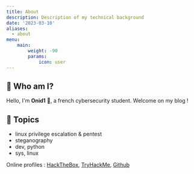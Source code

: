 ```yaml
---
title: About
description: Description of my technical background
date: '2023-03-10'
aliases:
  - about
menu:
    main: 
        weight: -90
        params:
            icon: user
---
```


## 📜 Who am I?

Hello, I'm **Onid1** 🥖, a french cybersecurity student. Welcome on my blog !

## 🔖 Topics

- linux privilege escalation & pentest
- steganography
- dev, python
- sys, linux

Online profiles : [HackTheBox](https://app.hackthebox.com/users/179008), [TryHackMe](https://tryhackme.com/p/Linusk), [Github](https://github.com/0nid1/)